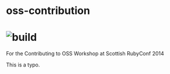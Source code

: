 # oss-contribution
![build](https://api.travis-ci.org/indirect/oss-contribution.svg)
================

For the Contributing to OSS Workshop at Scottish RubyConf 2014 

This is a typo.
